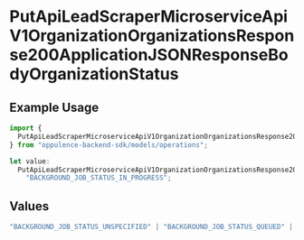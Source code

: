 # PutApiLeadScraperMicroserviceApiV1OrganizationOrganizationsResponse200ApplicationJSONResponseBodyOrganizationStatus

## Example Usage

```typescript
import {
  PutApiLeadScraperMicroserviceApiV1OrganizationOrganizationsResponse200ApplicationJSONResponseBodyOrganizationStatus,
} from "oppulence-backend-sdk/models/operations";

let value:
  PutApiLeadScraperMicroserviceApiV1OrganizationOrganizationsResponse200ApplicationJSONResponseBodyOrganizationStatus =
    "BACKGROUND_JOB_STATUS_IN_PROGRESS";
```

## Values

```typescript
"BACKGROUND_JOB_STATUS_UNSPECIFIED" | "BACKGROUND_JOB_STATUS_QUEUED" | "BACKGROUND_JOB_STATUS_IN_PROGRESS" | "BACKGROUND_JOB_STATUS_COMPLETED" | "BACKGROUND_JOB_STATUS_FAILED" | "BACKGROUND_JOB_STATUS_CANCELLED" | "BACKGROUND_JOB_STATUS_TIMED_OUT"
```